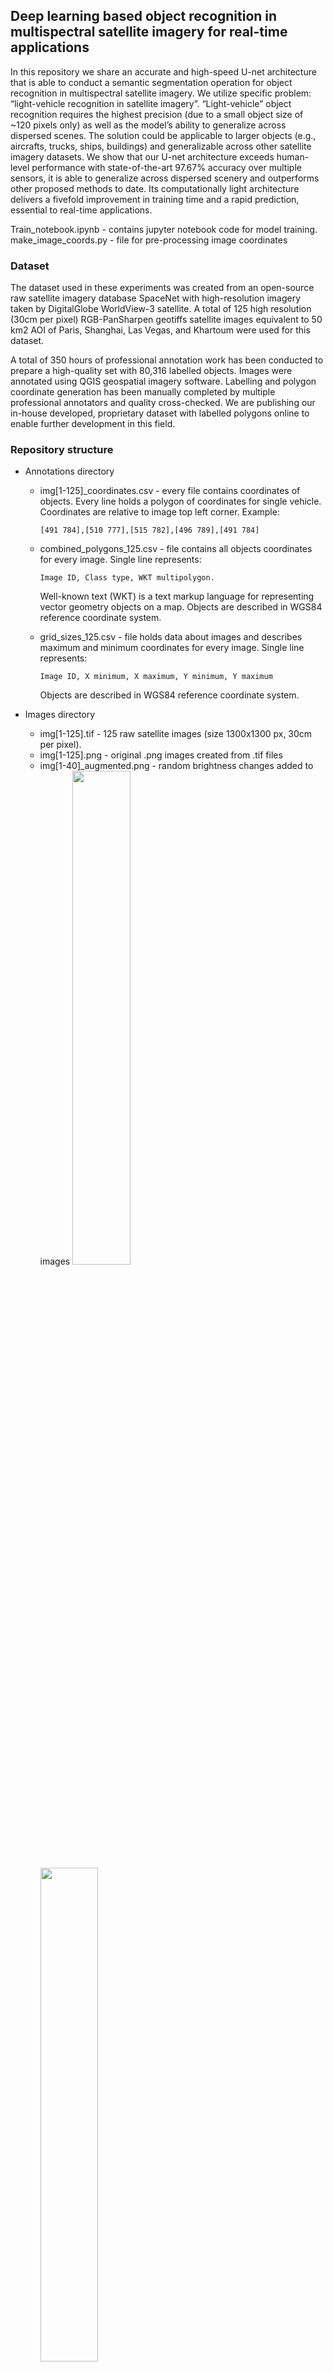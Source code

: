 ## Deep learning based object recognition in multispectral satellite imagery for real-time applications

In this repository we share an accurate and high-speed U-net architecture that is able to conduct a semantic segmentation operation for object recognition in multispectral satellite imagery. We utilize specific problem: “light-vehicle recognition in satellite imagery”. “Light-vehicle” object recognition requires the highest precision (due to a small object size of ~120 pixels only) as well as the model’s ability to generalize across dispersed scenes. The solution could be applicable to larger objects (e.g., aircrafts, trucks, ships, buildings) and generalizable across other satellite imagery datasets. We show that our U-net architecture exceeds human-level performance with state-of-the-art 97.67% accuracy over multiple sensors, it is able to generalize across dispersed scenery and outperforms other proposed methods to date. Its computationally light architecture delivers a fivefold improvement in training time and a rapid prediction, essential to real-time applications.

Train_notebook.ipynb - contains jupyter notebook code for model training.
make_image_coords.py - file for pre-processing image coordinates

### Dataset

The dataset used in these experiments was created from an open-source raw satellite imagery database SpaceNet with
high-resolution imagery taken by DigitalGlobe WorldView-3 satellite.
A total of 125 high resolution (30cm per pixel) RGB-PanSharpen geotiffs satellite images equivalent to 50 km2
AOI of Paris, Shanghai, Las Vegas, and Khartoum were used for this dataset. 

A total of 350 hours of professional annotation work has been conducted to prepare a high-quality set with 80,316
labelled objects. Images were annotated using QGIS geospatial imagery software. Labelling and polygon coordinate
generation has been manually completed by multiple professional annotators and quality cross-checked.
We are publishing our in-house developed, proprietary dataset with labelled polygons online to enable further
development in this field.

### Repository structure

- Annotations directory
    - img[1-125]_coordinates.csv - every file contains coordinates of objects. Every line holds a polygon of
      coordinates for single vehicle. Coordinates are relative to image top left corner. Example:
      ```
      [491 784],[510 777],[515 782],[496 789],[491 784]
      ```

    - combined_polygons_125.csv - file contains all objects coordinates for every image. Single line represents:
      ```
      Image ID, Class type, WKT multipolygon.
      ```
      Well-known text (WKT) is a text markup language for representing vector geometry objects on a map.
      Objects are described in WGS84 reference coordinate system.

    - grid_sizes_125.csv - file holds data about images and describes maximum and minimum coordinates for every image.
      Single line represents: 
      ```
      Image ID, X minimum, X maximum, Y minimum, Y maximum
      ```
      Objects are described in WGS84 reference coordinate system.

- Images directory 
    - img[1-125].tif - 125 raw satellite images (size 1300x1300 px, 30cm per pixel). 
    - img[1-125].png - original .png images created from .tif files
    - img[1-40]_augmented.png - random brightness changes added to images
    <img src="https://user-images.githubusercontent.com/62398522/77831431-d215b780-7137-11ea-816c-98c3bda77b74.png" width="45%"></img> 
    <img src="https://user-images.githubusercontent.com/62398522/77831432-d215b780-7137-11ea-9a9a-6341ff6fe7e7.png" width="45%"></img> 
    - img[41-80]_augmented.png - random noise added to all 3 channels
    <img src="https://user-images.githubusercontent.com/62398522/77831434-d2ae4e00-7137-11ea-9227-535e9f83f9a7.png" width="45%"></img> 
    <img src="https://user-images.githubusercontent.com/62398522/77831435-d2ae4e00-7137-11ea-874b-4b146f468bb5.png" width="45%"></img> 
    - img[81-125]_augmented.png - random noise added on single channel
    <img src="https://user-images.githubusercontent.com/62398522/77831436-d346e480-7137-11ea-8f64-b5ec530e2513.png" width="45%"></img> 
    <img src="https://user-images.githubusercontent.com/62398522/77831428-d17d2100-7137-11ea-98b0-985cdad591bd.png" width="45%"></img> 
    
- References

This data set was derived from SpaceNet 2, Building Detection v2:

    - SpaceNet on Amazon Web Services (AWS). “SpaceNet 2, Building Detection v2” The SpaceNet Catalog. Last modified October 1st, 2018. Accessed on September 1st 2019. https://spacenet.ai/datasets/

- License
    - Data set is licensed under a <a href="https://creativecommons.org/licenses/by-sa/4.0/">Creative Commons Attribution-ShareAlike 4.0 International License.</a>

- Citation Instructions

If you are using data from this repository in a paper, please use the following citation:

    - P. Gudžius, O. Kurasova, V. Darulis and E. Filatovas, "VUDataScience," 2020.
    Available: https://github.com/VUDataScience/Deep-learning-based-object-recognition-in-multispectral-satellite-imagery-for-low-latency-applicatio.

